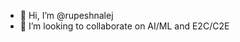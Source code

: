 - 👋 Hi, I’m @rupeshnalej
- 💞️ I’m looking to collaborate on AI/ML and E2C/C2E

<!---
rupeshnalej/rupeshnalej is a ✨ special ✨ repository because its `README.md` (this file) appears on your GitHub profile.
You can click the Preview link to take a look at your changes.
--->
